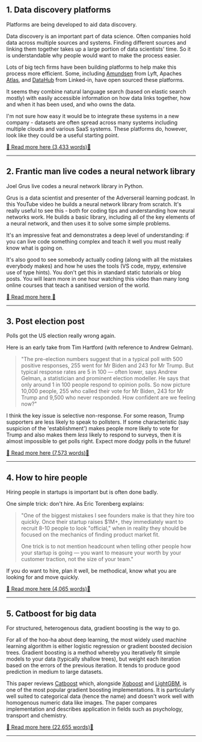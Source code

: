 ## 1. Data discovery platforms

Platforms are being developed to aid data discovery.

Data discovery is an important part of data science. Often companies hold data across multiple sources and systems. Finding different sources and linking them together takes up a large portion of data scientists' time. So it is understandable why people would want to make the process easier.

Lots of big tech firms have been building platforms to help make this process more efficient. Some, including [Amundsen](https://www.amundsen.io/amundsen/) from Lyft, Apaches [Atlas](https://atlas.apache.org/#/), and [DataHub](https://linkedin.github.io/datahub/) from Linked-in, have open sourced these platforms.

It seems they combine natural language search (based on elastic search mostly) with easily accessible information on how data links together, how and when it has been used, and who owns the data.

I'm not sure how easy it would be to integrate these systems in a new company - datasets are often spread across many systems including multiple clouds and various SaaS systems. These platforms do, however, look like they could be a useful starting point.

[📖 Read more here (3,433 words)📖](https://eugeneyan.com/writing/data-discovery-platforms/)


---

## 2. Frantic man live codes a neural network library

Joel Grus live codes a neural network library in Python. 

Grus is a data scientist and presenter of the Adverserail learning podcast. In this YouTube video he builds a neural network library from scratch. It's really useful to see this - both for coding tips and understanding how neural networks work. He builds a basic library, including all of the key elements of a neural network, and then uses it to solve some simple problems.

It's an impressive feat and demonstrates a deep level of understanding: if you can live code something complex and teach it well you must really know what is going on.

It's also good to see somebody actually coding (along with all the mistakes everybody makes) and how he uses the tools (VS code, mypy, extensive use of type hints). You don't get this in standard static tutorials or blog posts. You will learn more in one hour watching this video than many long online courses that teach a sanitised version of the world.

[📖 Read more here 📖](https://www.youtube.com/watch?v=o64FV-ez6Gw&ab_channel=JoelGrus)


---

## 3. Post election post

Polls got the US election really wrong again.

Here is an early take from Tim Hartford (with reference to Andrew Gelman).

> "The pre-election numbers suggest that in a typical poll with 500 positive responses, 255 went for Mr Biden and 243 for Mr Trump. But typical response rates are 5 in 100 — often lower, says Andrew Gelman, a statistician and prominent election modeller. He says that only around 1 in 100 people respond to opinion polls. So now picture 10,000 people, 255 who called their vote for Mr Biden, 243 for Mr Trump and 9,500 who never responded. How confident are we feeling now?"

I think the key issue is selective non-response. For some reason, Trump supporters are less likely to speak to pollsters. If some characteristic  (say suspicion of the 'establishment') makes people more likely to vote for Trump and also makes them *less* likely to respond to surveys, then it is almost impossible to get polls right. Expect more dodgy polls in the future!

[📖 Read more here (7,573 words)📖](https://timharford.com/2020/11/why-the-polls-got-it-wrong/)


---

## 4. How to hire people

Hiring people in startups is important but is often done badly.

One simple trick: don't hire. As Eric Torenberg explains:

> "One of the biggest mistakes I see founders make is that they hire too quickly. Once their startup raises $1M+, they immediately want to recruit 8-10 people to look "official," when in reality they should be focused on the mechanics of finding product market fit.
>
> One trick is to not mention headcount when telling other people how your startup is going — you want to measure your worth by your customer traction, not the size of your team."

If you do want to hire, plan it well, be methodical, know what you are looking for and move quickly.

[📖 Read more here (4,065 words)📖](https://eriktorenberg.substack.com/p/frameworks-for-hiring)


---

## 5. Catboost for big data

For structured, heterogenous data, gradient boosting is the way to go.

For all of the hoo-ha about deep learning, the most widely used machine learning algorithm is either logistic regression or gradient boosted decision trees. Gradient boosting is a method whereby you iteratively fit simple models to your data (typically shallow trees), but weight each iteration based on the errors of the previous iteration. It tends to produce good prediction in medium to large datasets.

This paper reviews [Catboost](https://catboost.ai/) which, alongside [Xgboost](https://xgboost.readthedocs.io/en/latest/) and [LightGBM](https://lightgbm.readthedocs.io/en/latest/), is one of the most popular gradient boosting implementations. It is particularly well suited to categorical data (hence the name) and doesn't work well with homogenous numeric data like images. The paper compares implementation and describes application in fields such as psychology, transport and chemistry.

[📖 Read more here (22,655 words)📖](https://journalofbigdata.springeropen.com/articles/10.1186/s40537-020-00369-8)


---